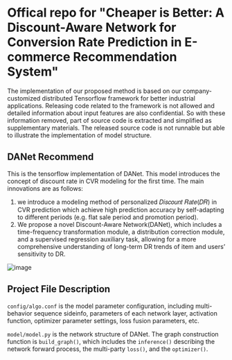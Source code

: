 # Offical repo for "Cheaper is Better: A Discount-Aware Network for Conversion Rate Prediction in E-commerce Recommendation System"
The implementation of our proposed method is based on our company-customized distributed Tensorflow framework for better industrial applications. Releasing code related to the framework is not allowed and detailed information about input features are also confidential. So with these information removed, part of source code is extracted and simplified as supplementary materials. The released source code is not runnable but able to illustrate the implementation of model structure.

## DANet Recommend
This is the tensorflow implementation of DANet. This model introduces the concept of discount rate in CVR modeling for the first time. The main innovations are as follows:
1. we introduce a modeling method of personalized 𝐷𝑖𝑠𝑐𝑜𝑢𝑛𝑡 𝑅𝑎𝑡𝑒(𝐷𝑅) in CVR prediction which achieve high prediction accuracy by self-adapting to different periods (e.g. flat sale period and promotion period).
2. We propose a novel Discount-Aware Network(DANet), which includes a time-frequency transformation module, a distribution correction module, and a supervised regression auxiliary task, allowing for a more comprehensive understanding of long-term DR trends of item and users’ sensitivity to DR.

![image](https://github.com/user-attachments/assets/f622c5e9-1ba3-4cbb-b32d-c0824a10cf43)

## Project File Description
`config/algo.conf` is the model parameter configuration, including multi-behavior sequence sideinfo, parameters of each network layer, activation function, optimizer parameter settings, loss fusion parameters, etc.

`model/model.py` is the network structure of DANet. The graph construction function is `build_graph()`, which includes the `inference()` describing the network forward process, the multi-party `loss()`, and the `optimizer()`.

